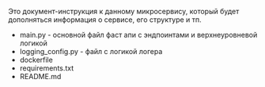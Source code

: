 Это документ-инструкция к данному микросервису, который будет дополняться информация о сервисе, его структуре и тп.

- main.py - основной файл фаст апи с эндпоинтами и верхнеуровневой логикой
- logging_config.py - файл с логикой логера 
- dockerfile
- requirements.txt
- README.md

